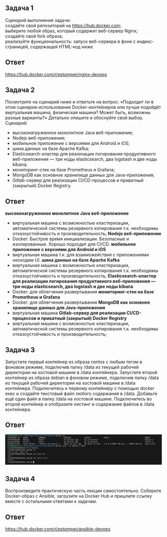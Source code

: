 ## Задача 1  
Сценарий выполнения задачи:  
создайте свой репозиторий на https://hub.docker.com;  
выберите любой образ, который содержит веб-сервер Nginx;  
создайте свой fork образа;  
реализуйте функциональность: запуск веб-сервера в фоне с индекс-страницей, содержащей HTML-код ниже  

## Ответ  
https://hub.docker.com/r/estomper/nginx-devops

## Задача 2  
Посмотрите на сценарий ниже и ответьте на вопрос: «Подходит ли в этом сценарии использование Docker-контейнеров или лучше подойдёт виртуальная машина, физическая машина? Может быть, возможны разные варианты?»
Детально опишите и обоснуйте свой выбор.  
Сценарий:  
* высоконагруженное монолитное Java веб-приложение;
* Nodejs веб-приложение;
* мобильное приложение c версиями для Android и iOS;
* шина данных на базе Apache Kafka;
* Elasticsearch-кластер для реализации логирования продуктивного веб-приложения — три ноды elasticsearch, два logstash и две ноды kibana;
* мониторинг-стек на базе Prometheus и Grafana;
* MongoDB как основное хранилище данных для Java-приложения;
* Gitlab-сервер для реализации CI/CD-процессов и приватный (закрытый) Docker Registry.

## Ответ  
**высоконагруженное монолитное Java веб-приложение**
* виртуальная машина с возможностью кластеризации, автоматической системы резервного копирования т.к. необходимы отказоустойчивость и производительность;
**Nodejs веб-приложение**
* Docker: Быстрое время инициализации. Безопасные и изолированные. Хорошо подходит для CI/CD.
**мобильное приложение c версиями для Android и iOS**
* виртуальная машина т.к. для взаиможействия с приложениями неоходим UI.
**шина данных на базе Apache Kafka**
* виртуальная машина с возможностью кластеризации, автоматической системы резервного копирования т.к. необходимы отказоустойчивость и производительность;
**Elasticsearch-кластер для реализации логирования продуктивного веб-приложения — три ноды elasticsearch, два logstash и две ноды kibana**
* Docker: для облегчения развертывания
**мониторинг-стек на базе Prometheus и Grafana**
* Docker: для облегчения развертывания
**MongoDB как основное хранилище данных для Java-приложения**
* виртуальная машина
**Gitlab-сервер для реализации CI/CD-процессов и приватный (закрытый) Docker Registry**
* виртуальная машина с возможностью кластеризации, автоматической системы резервного копирования т.к. необходимы отказоустойчивость и производительность;

## Задача 3  
Запустите первый контейнер из образа centos c любым тегом в фоновом режиме, подключив папку /data из текущей рабочей директории на хостовой машине в /data контейнера.
Запустите второй контейнер из образа debian в фоновом режиме, подключив папку /data из текущей рабочей директории на хостовой машине в /data контейнера.
Подключитесь к первому контейнеру с помощью docker exec и создайте текстовый файл любого содержания в /data.
Добавьте ещё один файл в папку /data на хостовой машине.
Подключитесь во второй контейнер и отобразите листинг и содержание файлов в /data контейнера.

## Ответ  
![ScreenShot](https://github.com/estomper/devops-netology/blob/main/05-virt-03-docker/img/ex_3.png)

## Задача 4  
Воспроизведите практическую часть лекции самостоятельно.
Соберите Docker-образ с Ansible, загрузите на Docker Hub и пришлите ссылку вместе с остальными ответами к задачам.

## Ответ  
https://hub.docker.com/r/estomper/ansible-devops

